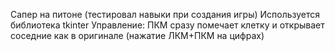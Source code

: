 Сапер на питоне (тестировал навыки при создания игры)
Используется библиотека tkinter
Управление: ПКМ сразу помечает клетку и открывает соседние как в оригинале (нажатие ЛКМ+ПКМ на цифрах)

